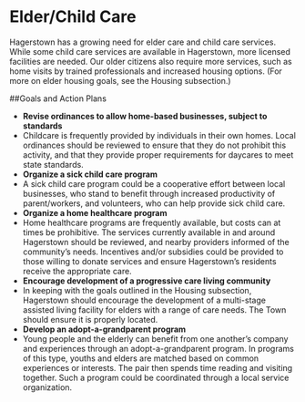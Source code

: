 # Elder/Child Care

Hagerstown has a growing need for elder care and child care services.  While some child care services are available in Hagerstown, more licensed facilities are needed.  Our older citizens also require more services, such as home visits by trained professionals and increased housing options.  (For more on elder housing goals, see the Housing subsection.)

##Goals and Action Plans
-	**Revise ordinances to allow home-based businesses, subject to standards**
  - Childcare is frequently provided by individuals in their own homes.  Local ordinances should be reviewed to ensure that they do not prohibit this activity, and that they provide proper requirements for daycares to meet state standards.
-	**Organize a sick child care program**
  - A sick child care program could be a cooperative effort between local businesses, who stand to benefit through increased productivity of parent/workers, and volunteers, who can help provide sick child care. 
-	**Organize a home healthcare program**
  - Home healthcare programs are frequently available, but costs can at times be prohibitive.  The services currently available in and around Hagerstown should be reviewed, and nearby providers informed of the community’s needs.  Incentives and/or subsidies could be provided to those willing to donate services and ensure Hagerstown’s residents receive the appropriate care.
-	**Encourage development of a progressive care living community**
  - In keeping with the goals outlined in the Housing subsection, Hagerstown should encourage the development of a multi-stage assisted living facility for elders with a range of care needs.  The Town should ensure it is properly located.
-	**Develop an adopt-a-grandparent program**
  - Young people and the elderly can benefit from one another’s company and experiences through an adopt-a-grandparent program.  In programs of this type, youths and elders are matched based on common experiences or interests.  The pair then spends time reading and visiting together.  Such a program could be coordinated through a local service organization.
